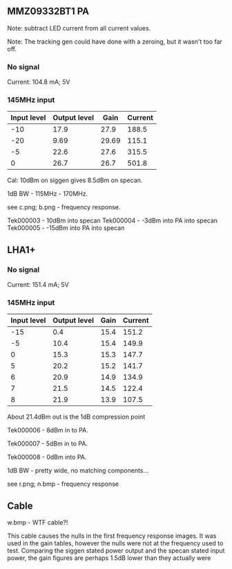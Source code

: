 ## MMZ09332BT1 PA
Note: subtract LED current from all current values.

Note: The tracking gen could have done with a zeroing, but it wasn't too far off. 

### No signal

Current: 104.8 mA; 5V

### 145MHz input

|Input level| Output level|Gain|Current|
|---|---|---|---|
|-10 | 17.9 | 27.9 | 188.5 |
|-20 | 9.69 | 29.69 | 115.1 |
| -5 | 22.6 | 27.6 | 315.5 |
| 0 | 26.7 | 26.7 | 501.8 |

Cal: 10dBm on siggen gives 8.5dBm on specan.

1dB BW - 115MHz - 170MHz.

see c.png; b.png - frequency response.


Tek000003 - 10dBm into specan
Tek000004 - -3dBm into PA into specan
Tek000005 - -15dBm into PA into specan


## LHA1+

### No signal

Current: 151.4 mA; 5V

### 145MHz input

|Input level| Output level|Gain|Current|
|---|---|---|---|
| -15 | 0.4 | 15.4 | 151.2 |
| -5 | 10.4 | 15.4 | 149.9 |
| 0 | 15.3 | 15.3 | 147.7 |
| 5 | 20.2 | 15.2 | 141.7 |
| 6 | 20.9 | 14.9 | 134.9 |
| 7 | 21.5 | 14.5 | 122.4 |
| 8 | 21.9 | 13.9 | 107.5 |

About 21.4dBm out is the 1dB compression point

Tek000006 - 8dBm in to PA.

Tek000007 - 5dBm in to PA.

Tek000008 - 0dBm into PA.

1dB BW - pretty wide, no matching components...

see r.png; n.bmp - frequency response

## Cable
w.bmp - WTF cable?!

This cable causes the nulls in the first frequency response images. It was used in the gain tables, however the nulls were not at the frequency used to test. Comparing the siggen stated power output and the specan stated input power, the gain figures are perhaps 1.5dB lower than they actually were
